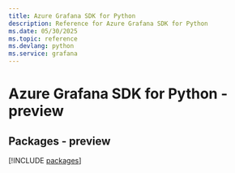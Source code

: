 ```yaml
---
title: Azure Grafana SDK for Python
description: Reference for Azure Grafana SDK for Python
ms.date: 05/30/2025
ms.topic: reference
ms.devlang: python
ms.service: grafana
---
```

# Azure Grafana SDK for Python - preview
## Packages - preview
[!INCLUDE [packages](grafana-index.md)]